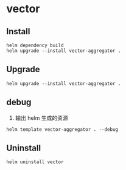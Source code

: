 # vector

## Install

```shell
helm dependency build
helm upgrade --install vector-aggregator .
```

## Upgrade

```shell
helm upgrade --install vector-aggregator .
```

## debug

1. 输出 helm 生成的资源

```shell
helm template vector-aggregator . --debug
```

## Uninstall

```shell
helm uninstall vector
```
